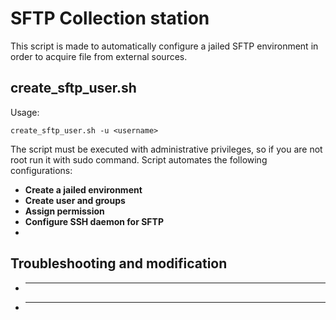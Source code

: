 # SFTP Collection station

This script is made to automatically configure a jailed SFTP environment in order to acquire file from external sources.

## create_sftp_user.sh

Usage:

```
create_sftp_user.sh -u <username>
```

The script must be executed with administrative privileges, so if you are not root run it with sudo command. Script automates the following configurations:

- **Create a jailed environment**
- **Create user and groups**
- **Assign permission**
- **Configure SSH daemon for SFTP**
- 


## Troubleshooting and modification

- ****
- ****
